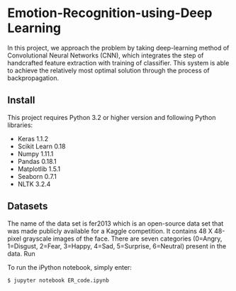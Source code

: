 # Emotion-Recognition-using-Deep Learning

In this project, we approach the problem by taking deep-learning method of Convolutional Neural Networks (CNN), which integrates the step of handcrafted feature extraction with training of classifier. This system is able to achieve the relatively most optimal solution through the process of backpropagation.

## Install

This project requires Python 3.2 or higher version and following Python libraries:
*	Keras 1.1.2
*	Scikit Learn 0.18
*	Numpy 1.11.1
*	Pandas 0.18.1
*	Matplotlib 1.5.1
*	Seaborn 0.7.1
*	NLTK 3.2.4

## Datasets
The name of the data set is fer2013 which is an open-source data set that was made publicly available for a Kaggle competition. It contains 48 X 48-pixel grayscale images of the face. There are seven categories (0=Angry, 1=Disgust, 2=Fear, 3=Happy, 4=Sad, 5=Surprise, 6=Neutral) present in the data. 
Run

To run the iPython notebook, simply enter:
```
$ jupyter notebook ER_code.ipynb
```

